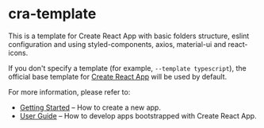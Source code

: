 # cra-template

This is a template for Create React App with basic folders structure, eslint configuration and using styled-components, axios, material-ui and react-icons.

If you don't specify a template (for example, `--template typescript`), the official base template for [Create React App](https://github.com/facebook/create-react-app) will be used by default.

For more information, please refer to:

- [Getting Started](https://create-react-app.dev/docs/getting-started) – How to create a new app.
- [User Guide](https://create-react-app.dev) – How to develop apps bootstrapped with Create React App.
